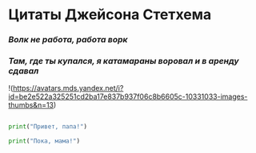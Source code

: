 # Цитаты Джейсона Стетхема

### *Волк не работа, работа ворк*

### *Там, где ты купался, я катамараны воровал и в аренду сдавал*

!(https://avatars.mds.yandex.net/i?id=be2e522a325251cd2ba17e837b937f06c8b6605c-10331033-images-thumbs&n=13)

```python

print("Привет, папа!")

print("Пока, мама!")

```
